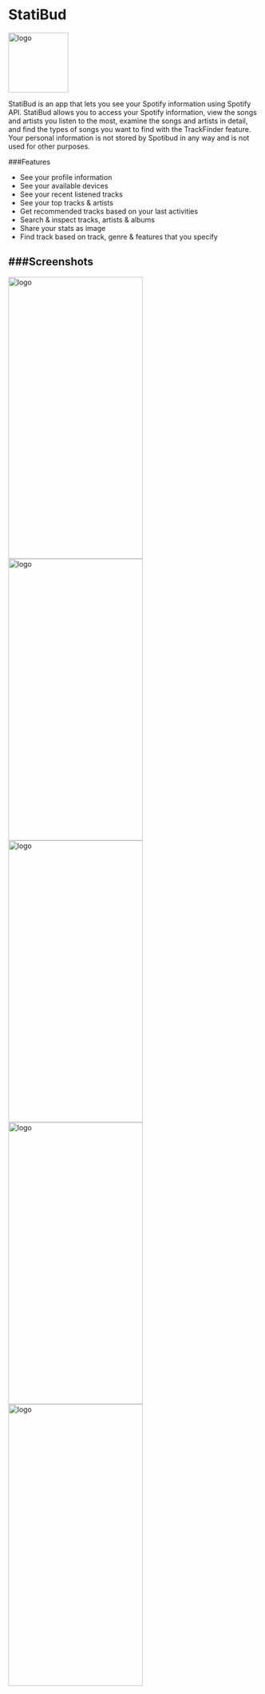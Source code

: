 # StatiBud

<img src="https://user-images.githubusercontent.com/50145106/127996669-1308aa6d-6ef0-497d-b4a9-64042386e523.png" alt="logo" width="120" height="120">

StatiBud is an app that lets you see your Spotify information using Spotify API.
StatiBud allows you to access your Spotify information,
view the songs and artists you listen to the most, 
examine the songs and artists in detail, 
and find the types of songs you want to find with the TrackFinder feature.
Your personal information is not stored by Spotibud in any way and is not used for other purposes.

###Features
- See your profile information
- See your available devices
- See your recent listened tracks
- See your top tracks & artists
- Get recommended tracks based on your last activities
- Search & inspect tracks, artists & albums
- Share your stats as image
- Find track based on track, genre & features that you specify

###Screenshots
---------------



<img src="https://user-images.githubusercontent.com/50145106/109385490-52730880-7905-11eb-9eca-7ac7e9ad0290.jpg" alt="logo" width="269" height="564"> <img src="https://user-images.githubusercontent.com/50145106/109385569-d62cf500-7905-11eb-9507-df066d441af3.jpg" alt="logo" width="269" height="564">
 <img src="https://user-images.githubusercontent.com/50145106/109385576-e80e9800-7905-11eb-87af-eef8a34bdbaf.jpg" alt="logo" width="269" height="564">
 <img src="https://user-images.githubusercontent.com/50145106/109385586-f957a480-7905-11eb-9d13-efa9bbfc00d9.jpg" alt="logo" width="269" height="564">
 <img src="https://user-images.githubusercontent.com/50145106/109385599-0eccce80-7906-11eb-9320-68fb86bb4415.jpg" alt="logo" width="269" height="564">
